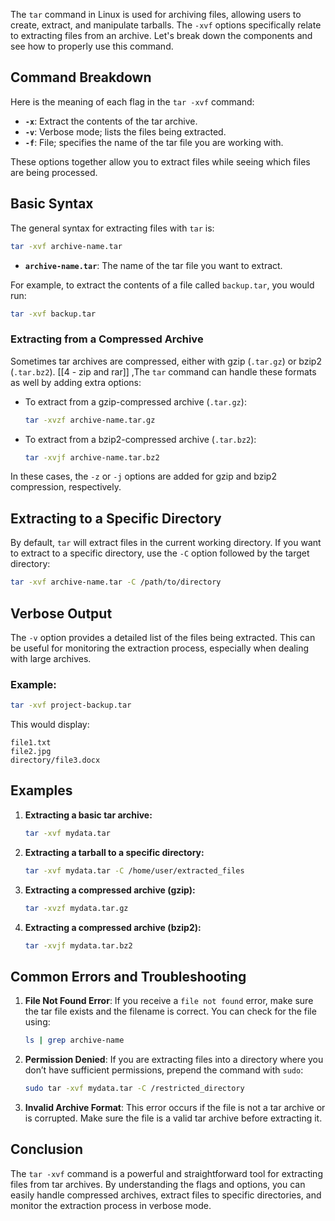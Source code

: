 
The `tar` command in Linux is used for archiving files, allowing users to create, extract, and manipulate tarballs. The `-xvf` options specifically relate to extracting files from an archive. Let's break down the components and see how to properly use this command.

## Command Breakdown
Here is the meaning of each flag in the `tar -xvf` command:

- **`-x`**: Extract the contents of the tar archive.
- **`-v`**: Verbose mode; lists the files being extracted.
- **`-f`**: File; specifies the name of the tar file you are working with.

These options together allow you to extract files while seeing which files are being processed.

## Basic Syntax
The general syntax for extracting files with `tar` is:
```bash
tar -xvf archive-name.tar
```

- **`archive-name.tar`**: The name of the tar file you want to extract.

For example, to extract the contents of a file called `backup.tar`, you would run:
```bash
tar -xvf backup.tar
```

### Extracting from a Compressed Archive
Sometimes tar archives are compressed, either with gzip (`.tar.gz`) or bzip2 (`.tar.bz2`). 
[[4 - zip and rar]] ,The `tar` command can handle these formats as well by adding extra options:

- To extract from a gzip-compressed archive (`.tar.gz`):
  ```bash
  tar -xvzf archive-name.tar.gz
  ```

- To extract from a bzip2-compressed archive (`.tar.bz2`):
  ```bash
  tar -xvjf archive-name.tar.bz2
  ```

In these cases, the `-z` or `-j` options are added for gzip and bzip2 compression, respectively.

## Extracting to a Specific Directory
By default, `tar` will extract files in the current working directory. If you want to extract to a specific directory, use the `-C` option followed by the target directory:
```bash
tar -xvf archive-name.tar -C /path/to/directory
```

## Verbose Output
The `-v` option provides a detailed list of the files being extracted. This can be useful for monitoring the extraction process, especially when dealing with large archives.

### Example:
```bash
tar -xvf project-backup.tar
```
This would display:
```
file1.txt
file2.jpg
directory/file3.docx
```

## Examples

1. **Extracting a basic tar archive:**
   ```bash
   tar -xvf mydata.tar
   ```

2. **Extracting a tarball to a specific directory:**
   ```bash
   tar -xvf mydata.tar -C /home/user/extracted_files
   ```

3. **Extracting a compressed archive (gzip):**
   ```bash
   tar -xvzf mydata.tar.gz
   ```

4. **Extracting a compressed archive (bzip2):**
   ```bash
   tar -xvjf mydata.tar.bz2
   ```

## Common Errors and Troubleshooting

1. **File Not Found Error**: 
   If you receive a `file not found` error, make sure the tar file exists and the filename is correct. You can check for the file using:
   ```bash
   ls | grep archive-name
   ```

2. **Permission Denied**: 
   If you are extracting files into a directory where you don’t have sufficient permissions, prepend the command with `sudo`:
   ```bash
   sudo tar -xvf mydata.tar -C /restricted_directory
   ```

3. **Invalid Archive Format**: 
   This error occurs if the file is not a tar archive or is corrupted. Make sure the file is a valid tar archive before extracting it.

## Conclusion
The `tar -xvf` command is a powerful and straightforward tool for extracting files from tar archives. By understanding the flags and options, you can easily handle compressed archives, extract files to specific directories, and monitor the extraction process in verbose mode.
